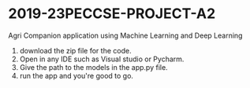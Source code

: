 # 2019-23PECCSE-PROJECT-A2
Agri Companion application using Machine Learning and Deep Learning

1. download the zip file for the code.
2. Open in any IDE such as Visual studio or Pycharm.
3. Give the path to the models in the app.py file.
4. run the app and you're good to go.
